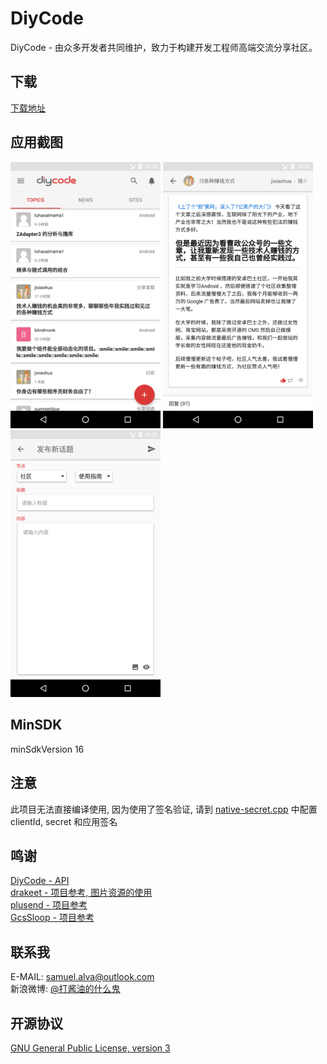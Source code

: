 # DiyCode
DiyCode - 由众多开发者共同维护，致力于构建开发工程师高端交流分享社区。

## 下载
[下载地址](https://raw.githubusercontent.com/SamuelGjk/DiyCode/master/apk/diycode-release-v1.0.apk)

## 应用截图
<p>
<img src="/screenshots/Screenshot_0.png" width="240"/>
<img src="/screenshots/Screenshot_1.png" width="240"/>
<img src="/screenshots/Screenshot_2.png" width="240"/>
</p>

## MinSDK
minSdkVersion 16

## 注意
此项目无法直接编译使用, 因为使用了签名验证, 请到 [native-secret.cpp](https://github.com/SamuelGjk/DiyCode/blob/master/app/src/main/cpp/native-secret.cpp) 中配置 clientId, secret 和应用签名

## 鸣谢
[DiyCode - API](https://www.diycode.cc)  
[drakeet - 项目参考, 图片资源的使用](https://github.com/drakeet)  
[plusend - 项目参考](https://github.com/plusend)  
[GcsSloop - 项目参考](https://github.com/GcsSloop)  

## 联系我
E-MAIL: samuel.alva@outlook.com  
新浪微博: [@打酱油的什么鬼](http://weibo.com/234394146)

## 开源协议
[GNU General Public License, version 3](LICENSE)
